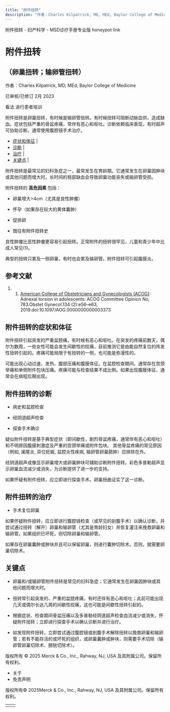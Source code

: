 ```yaml
---
title: "附件扭转"
description: "作者：Charles Kilpatrick, MD, MEd, Baylor College of Medicine"
---
```


﻿附件扭转 \- 妇产科学 \- MSD诊疗手册专业版 honeypot link

# 附件扭转

## （卵巢扭转；输卵管扭转）

作者：Charles Kilpatrick, MD, MEd, Baylor College of Medicine

已审核/已修订 2月 2023

看法 进行患者培训

附件扭转是卵巢扭转，有时候是输卵管扭转。有时候扭转可阻断动脉血供，造成缺血。症状包括严重的骨盆疼痛，常伴有恶心和呕吐。诊断依赖临床表现，有时超声可协助诊断。通常使用腹腔镜手术治疗。

- [症状和体征](#症状和体征_v1064029_zh) \|
- [诊断](#诊断_v1064032_zh) \|
- [治疗](#治疗_v1064039_zh) \|
- [关键点](#关键点_v31786048_zh) \|

附件扭转是最常见的妇科急症之一，最常发生在育龄期。它通常发生在卵巢因肿块或其他问题而增大时。长时间的局部缺血会导致卵巢功能丧失或输卵管受损。

附件扭转的 **高危因素** 包括：

- 卵巢增大>4cm（尤其是良性肿瘤）

- 怀孕（如果存在较大的黄体囊肿）

- 促排卵

- 既往有附件扭转史


良性肿瘤比恶性肿瘤更容易引起扭转。正常附件的扭转很罕见，儿童和青少年中比成人常见(1)。

典型的扭转只累及一侧卵巢，有时也会累及输卵管。附件扭转可引起腹膜炎。

## 参考文献

1. 1. [American College of Obstetricians and Gynecologists (ACOG)](https://journals.lww.com/greenjournal/Fulltext/2019/08000/Adnexal_Torsion_in_Adolescents__ACOG_Committee.45.aspx): Adnexal torsion in adolescents: ACOG Committee Opinion No, 783.Obstet Gynecol.134 (2):e56–e63, 2019.doi:10.1097/AOG.0000000000003373


## 附件扭转的症状和体征

附件扭转引起突发的严重盆腔痛，有时候有恶心和呕吐。在突发的疼痛前数天，偶尔为数周，一些女性可能会发生间歇性的绞痛，目前推测它是由能自然复位的阵发性扭转引起的。疼痛可能局限于有扭转的一侧，也可能是弥漫性的。

可能出现心动过速、发热、腹部压痛和腹膜体征。在盆腔检查期间，通常存在宫颈举痛和单侧附件包块压痛。疼痛可能与检查结果不成比例。如果出现腹膜体征，通常会在病程后期出现。

## 附件扭转的诊断

- 病史和盆腔检查

- 经阴道超声检查

- 探查手术确诊


疑似附件扭转是基于典型症状（即间歇性，剧烈骨盆疼痛，通常伴有恶心和呕吐）和不明原因腹膜刺激症及严重的宫颈举痛或附件包块。 其他骨盆疼痛的常见原因（例如, 阑尾炎, 异位妊娠, 盆腔炎性疾病, 输卵管卵巢脓肿）应排除在外。

经阴道超声成像显示卵巢增大或卵巢肿块可辅助诊断附件扭转。彩色多普勒超声显示卵巢血流减少或消失，为诊断提供了进一步的支持。

如果怀疑有附件扭转，应立即进行探查手术。卵巢扭曲证实了这一诊断。

## 附件扭转的治疗

- 手术复位卵巢


如果怀疑附件扭转，应立即进行腹腔镜检查（或罕见的剖腹手术）以确认诊断，并尝试通过扭转（解开）卵巢和输卵管（尤其是育龄妇女）并恢复灌注来挽救卵巢和输卵管。如果组织已坏死，则切除卵巢和输卵管。

如果存在卵巢囊肿或肿块并且可以保留卵巢，则进行囊肿切除术。否则，就需要卵巢切除术。

## 关键点

- 卵巢和/或输卵管附件扭转是常见的妇科急症；它通常发生在卵巢因肿块或其他问题而增大时。

- 扭转常引起突发的、严重的盆腔疼痛，有时还伴有恶心和呕吐；此前可能出现几天或偶尔长达几周的间歇性绞痛，这也可能是间歇性扭转引起的。

- 根据症状、检查期间骨盆压痛以及多普勒经阴道超声检查血流减少或消失，怀疑附件扭转；立即进行探查手术以确认诊断并进行治疗。

- 如发现附件扭转，立即尝试通过腹腔镜或剖腹手术解除扭转以挽救卵巢和输卵管；若有不能存活的或坏死的组织，或卵巢囊肿或肿块，则需要手术切除（输卵管卵巢切除术、膀胱切除术）。




版权所有 © 2025
Merck & Co., Inc., Rahway, NJ, USA 及其附属公司。保留所有权利。

- 关于
- 免责声明

版权所有© 2025Merck & Co., Inc., Rahway, NJ, USA 及其附属公司。保留所有权利。

|     |     |
| --- | --- |
|  |  |